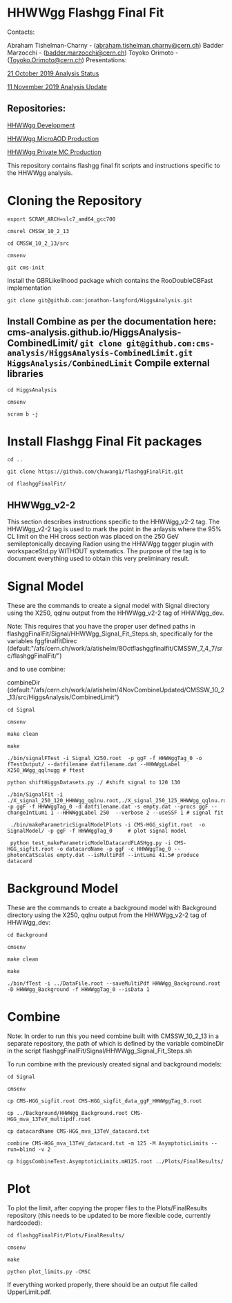 HHWWgg Flashgg Final Fit
========================
Contacts:

Abraham Tishelman-Charny - (abraham.tishelman.charny@cern.ch)
Badder Marzocchi - (badder.marzocchi@cern.ch)
Toyoko Orimoto - (Toyoko.Orimoto@cern.ch)
Presentations:

[21 October 2019 Analysis Status](https://indico.cern.ch/event/847927/contributions/3606888/attachments/1930081/3196452/HH_WWgg_Analysis_Status_21_October_2019.pdf)

[11 November 2019 Analysis Update](https://indico.cern.ch/event/847923/contributions/3632148/attachments/1942588/3221820/HH_WWgg_Analysis_Update_11_November_2019_2.pdf)

Repositories:
------------

[HHWWgg Development](https://github.com/atishelmanch/flashgg/tree/HHWWgg_dev)

[HHWWgg MicroAOD Production](https://github.com/atishelmanch/flashgg/tree/HHWWgg_Crab)

[HHWWgg Private MC Production](https://github.com/NEUAnalyses/HH_WWgg/tree/HHWWgg_PrivateMC)

This repository contains flashgg final fit scripts and instructions specific to the HHWWgg analysis.

Cloning the Repository
==========================
```
export SCRAM_ARCH=slc7_amd64_gcc700 

cmsrel CMSSW_10_2_13 

cd CMSSW_10_2_13/src 

cmsenv 

git cms-init
```

Install the GBRLikelihood package which contains the RooDoubleCBFast implementation
```
git clone git@github.com:jonathon-langford/HiggsAnalysis.git
```
Install Combine as per the documentation here: cms-analysis.github.io/HiggsAnalysis-CombinedLimit/
``
git clone git@github.com:cms-analysis/HiggsAnalysis-CombinedLimit.git HiggsAnalysis/CombinedLimit
``
Compile external libraries
-----------------------
```
cd HiggsAnalysis 

cmsenv 

scram b -j
```
Install Flashgg Final Fit packages
===========================
```
cd .. 

git clone https://github.com/chuwang1/flashggFinalFit.git

cd flashggFinalFit/
```
HHWWgg_v2-2
-----------
This section describes instructions specific to the HHWWgg_v2-2 tag. The HHWWgg_v2-2 tag is used to mark the point in the anlaysis where the 95% CL limit on the HH cross section was placed on the 250 GeV semileptonically decaying Radion using the HHWWgg tagger plugin with workspaceStd.py WITHOUT systematics. The purpose of the tag is to document everything used to obtain this very preliminary result.

Signal Model
=============
These are the commands to create a signal model with Signal directory using the X250, qqlnu output from the HHWWgg_v2-2 tag of HHWWgg_dev.

Note: This requires that you have the proper user defined paths in flashggFinalFit/Signal/HHWWgg_Signal_Fit_Steps.sh, specifically for the variables fggfinalfitDirec (default:"/afs/cern.ch/work/a/atishelm/8Octflashggfinalfit/CMSSW_7_4_7/src/flashggFinalFit/")

and to use combine:

combineDir (default:"/afs/cern.ch/work/a/atishelm/4NovCombineUpdated/CMSSW_10_2_13/src/HiggsAnalysis/CombinedLimit")
```
cd Signal

cmsenv

make clean

make

./bin/signalFTest -i Signal_X250.root  -p ggF -f HHWWggTag_0 -o fTestOutput/ --datfilename datfilename.dat --HHWWggLabel X250_WWgg_qqlnugg # ftest 

python shiftHiggsDatasets.py ./ #shift signal to 120 130

./bin/SignalFit -i ./X_signal_250_120_HHWWgg_qqlnu.root,./X_signal_250_125_HHWWgg_qqlnu.root,./X_signal_250_130_HHWWgg_qqlnu.root -p ggF -f HHWWggTag_0 -d datfilename.dat -s empty.dat --procs ggF --changeIntLumi 1 --HHWWggLabel 250  --verbose 2 --useSSF 1 # signal fit  

 ./bin/makeParametricSignalModelPlots -i CMS-HGG_sigfit.root  -o SignalModel/ -p ggF -f HHWWggTag_0     # plot signal model

 python test_makeParametricModelDatacardFLASHgg.py -i CMS-HGG_sigfit.root -o datacardName -p ggF -c HHWWggTag_0 --photonCatScales empty.dat --isMultiPdf --intLumi 41.5# produce datacard
```

Background Model
================
These are the commands to create a background model with Background directory using the X250, qqlnu output from the HHWWgg_v2-2 tag of HHWWgg_dev:
```
cd Background 

cmsenv 

make clean

make

./bin/fTest -i ../DataFile.root --saveMultiPdf HHWWgg_Background.root  -D HHWWgg_Background -f HHWWggTag_0 --isData 1
```
Combine
=============
Note: In order to run this you need combine built with CMSSW_10_2_13 in a separate repository, the path of which is defined by the variable combineDir in the script flashggFinalFit/Signal/HHWWgg_Signal_Fit_Steps.sh

To run combine with the previously created signal and background models:
```
cd Signal

cmsenv

cp CMS-HGG_sigfit.root CMS-HGG_sigfit_data_ggF_HHWWggTag_0.root

cp ../Background/HHWWgg_Background.root CMS-HGG_mva_13TeV_multipdf.root

cp datacardName CMS-HGG_mva_13TeV_datacard.txt

combine CMS-HGG_mva_13TeV_datacard.txt -m 125 -M AsymptoticLimits --run=blind -v 2

cp higgsCombineTest.AsymptoticLimits.mH125.root ../Plots/FinalResults/
```


Plot
============
To plot the limit, after copying the proper files to the Plots/FinalResults repository (this needs to be updated to be more flexible code, currently hardcoded):
```
cd flashggFinalFit/Plots/FinalResults/

cmsenv

make

python plot_limits.py -CMSC
```
If everything worked properly, there should be an output file called UpperLimit.pdf.
